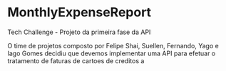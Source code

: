 # MonthlyExpenseReport
Tech Challenge - Projeto da primeira fase da API

O time de projetos composto por Felipe Shai, Suellen, Fernando, Yago e Iago Gomes decidiu que devemos implementar uma API para efetuar o tratamento de faturas de cartoes de creditos a 
